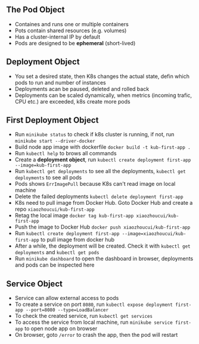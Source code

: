## The Pod Object
- Containes and runs one or multiple containers
- Pots contain shared resources (e.g. volumes)
- Has a cluster-internal IP by default
- Pods are designed to be **ephemeral** (short-lived)

## Deployment Object
- You set a desired state, then K8s changes the actual state, defin which pods to run and number of instances
- Deployments acan be paused, deleted and rolled back
- Deployments can be scaled dynamically, when metrics (incoming trafic, CPU etc.) are exceeded, k8s create more pods

## First Deployment Object
- Run `minikube status` to check if k8s cluster is running, if not, run `minikube start --driver-docker`
- Build node app image with dockerfile `docker build -t kub-first-app .`
- Run `kubectl help` to brows all commands
- Create a **deployment object**, run `kubectl create deployment first-app --image=kub-first-app`
- Run `kubectl get deployments` to see all the deployments, `kubectl get deployments` to see all pods
- Pods shows `ErrImagePull` because K8s can't read image on local machine
- Delete the failed deployments `kubectl delete deployment first-app`
- K8s need to pull image from Docker Hub. Goto Docker Hub and create a repo `xiaozhoucui/kub-first-app`
- Retag the local image `docker tag kub-first-app xiaozhoucui/kub-first-app`
- Push the image to Docker Hub `docker push xiaozhoucui/kub-first-app`
- Run `kubectl create deployment first-app --image=xiaozhoucui/kub-first-app` to pull image from docker hub
- After a while, the deployment will be created. Check it with `kubectl get deployments` and `kubectl get pods`
- Run `minikube dashboard` to open the dashboard in browser, deployments and pods can be inspected here

## Service Object
- Service can allow external access to pods
- To create a service on port `8080`, run `kubectl expose deployment first-app --port=8080 --type=LoadBalancer`
- To check the created service, run `kubectl get services`
- To access the service from local machine, run `minikube service first-app` to open node app on browser
- On browser, goto `/error` to crash the app, then the pod will restart